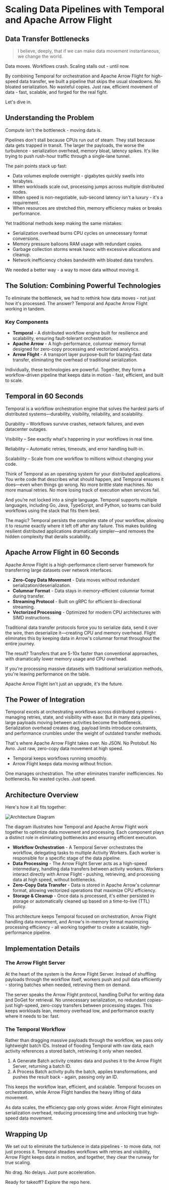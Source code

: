 # Scaling Data Pipelines with Temporal and Apache Arrow Flight

## Data Transfer Bottlenecks

> I believe, deeply, that if we can make data movement instantaneous, we change the world.

Data moves. Workflows crash. Scaling stalls out - until now.

By combining Temporal for orchestration and Apache Arrow Flight for high-speed data transfer, we built a pipeline that skips the usual slowdowns. No bloated serialization. No wasteful copies. Just raw, efficient movement of data - fast, scalable, and forged for the real fight.

Let's dive in.

## Understanding the Problem

Compute isn't the bottleneck - moving data is.

Pipelines don't stall because CPUs run out of steam. They stall because data gets trapped in transit. The larger the payloads, the worse the turbulence - serialization overhead, memory bloat, latency spikes. It's like trying to push rush-hour traffic through a single-lane tunnel.

The pain points stack up fast:

- Data volumes explode overnight - gigabytes quickly swells into terabytes.
- When workloads scale out, processing jumps across multiple distributed nodes.
- When speed is non-negotiable, sub-second latency isn't a luxury - it's a requirement.
- When resources are stretched thin, memory efficiency makes or breaks performance.

Yet traditional methods keep making the same mistakes:

- Serialization overhead burns CPU cycles on unnecessary format conversions.
- Memory pressure balloons RAM usage with redundant copies.
- Garbage collection storms wreak havoc with excessive allocations and cleanup.
- Network inefficiency chokes bandwidth with bloated data transfers.

We needed a better way - a way to move data without moving it.

## The Solution: Combining Powerful Technologies

To eliminate the bottleneck, we had to rethink how data moves - not just how it's processed. The answer? Temporal and Apache Arrow Flight working in tandem.

### Key Components

- **Temporal** - A distributed workflow engine built for resilience and scalability, ensuring fault-tolerant orchestration.
- **Apache Arrow** - A high-performance, columnar memory format designed for zero-copy processing and vectorized analytics.
- **Arrow Flight** - A transport layer purpose-built for blazing-fast data transfer, eliminating the overhead of traditional serialization.

Individually, these technologies are powerful. Together, they form a workflow-driven pipeline that keeps data in motion - fast, efficient, and built to scale.

## Temporal in 60 Seconds

Temporal is a workflow orchestration engine that solves the hardest parts of distributed systems—durability, visibility, reliability, and scalability.

Durability – Workflows survive crashes, network failures, and even datacenter outages.

Visibility – See exactly what's happening in your workflows in real time.

Reliability – Automatic retries, timeouts, and error handling built-in.

Scalability – Scale from one workflow to millions without changing your code.

Think of Temporal as an operating system for your distributed applications. You write code that describes what should happen, and Temporal ensures it does—even when things go wrong. No more brittle state machines. No more manual retries. No more losing track of execution when services fail.

And you’re not locked into a single language. Temporal supports multiple languages, including Go, Java, TypeScript, and Python, so teams can build workflows using the stack that fits them best.

The magic? Temporal persists the complete state of your workflow, allowing it to resume exactly where it left off after any failure. This makes building resilient distributed applications dramatically simpler—and removes the hidden complexity that derails scalability.

## Apache Arrow Flight in 60 Seconds

Apache Arrow Flight is a high-performance client-server framework for transferring large datasets over network interfaces.

- **Zero-Copy Data Movement** - Data moves without redundant serialization/deserialization.
- **Columnar Format** - Data stays in memory-efficient columnar format during transfer.
- **Streaming Protocol** - Built on gRPC for efficient bi-directional streaming.
- **Vectorized Processing** - Optimized for modern CPU architectures with SIMD instructions.

Traditional data transfer protocols force you to serialize data, send it over the wire, then deserialize it—creating CPU and memory overhead. Flight eliminates this by keeping data in Arrow's columnar format throughout the entire journey.

The result? Transfers that are 5-10x faster than conventional approaches, with dramatically lower memory usage and CPU overhead.

If you're processing massive datasets with traditional serialization methods, you're leaving performance on the table.

Apache Arrow Flight isn't just an upgrade, it's the future.

## The Power of Integration

Temporal excels at orchestrating workflows across distributed systems - managing retries, state, and visibility with ease. But in many data pipelines, large payloads moving between activities become the bottleneck. Serialization overhead creates drag, payload limits introduce constraints, and performance crumbles under the weight of outdated transfer methods.

That's where Apache Arrow Flight takes over. No JSON. No Protobuf. No Avro. Just raw, zero-copy data movement at high speed.

- Temporal keeps workflows running smoothly.
- Arrow Flight keeps data moving without friction.

One manages orchestration. The other eliminates transfer inefficiencies. No bottlenecks. No wasted cycles. Just speed.

## Architecture Overview

Here's how it all fits together:

![Architecture Diagram](temporal.png)

The diagram illustrates how Temporal and Apache Arrow Flight work together to optimize data movement and processing. Each component plays a distinct role in eliminating bottlenecks and ensuring efficient execution.

- **Workflow Orchestration** - A Temporal Server orchestrates the workflow, delegating tasks to multiple Activity Workers. Each worker is responsible for a specific stage of the data pipeline.
- **Data Processing** - The Arrow Flight Server acts as a high-speed intermediary, handling data transfers between activity workers. Workers interact directly with Arrow Flight - pushing, retrieving, and processing data at high speed, without bottlenecks.
- **Zero-Copy Data Transfer** - Data is stored in Apache Arrow's columnar format, allowing vectorized operations that maximize CPU efficiency.
- **Storage & Cleanup** - Once data is processed, it's either persisted in storage or automatically cleaned up based on a time-to-live (TTL) policy.

This architecture keeps Temporal focused on orchestration, Arrow Flight handling data movement, and Arrow's in-memory format maximizing processing efficiency - all working together to create a scalable, high-performance pipeline.

## Implementation Details

### The Arrow Flight Server

At the heart of the system is the Arrow Flight Server. Instead of shuffling payloads through the workflow itself, workers push and pull data efficiently - storing batches when needed, retrieving them on demand.

The server speaks the Arrow Flight protocol, handling DoPut for writing data and DoGet for retrieval. No unnecessary serialization, no redundant copies-just high-speed, zero-copy transfers between processing stages. This keeps workloads lean, memory overhead low, and performance exactly where it needs to be: fast.

### The Temporal Workflow

Rather than dragging massive payloads through the workflow, we pass only lightweight batch IDs. Instead of flooding Temporal with raw data, each activity references a stored batch, retrieving it only when needed.

1. A Generate Batch activity creates data and pushes it to the Arrow Flight Server, returning a batch ID.
2. A Process Batch activity pulls the batch, applies transformations, and pushes the result back - again, passing only an ID.

This keeps the workflow lean, efficient, and scalable. Temporal focuses on orchestration, while Arrow Flight handles the heavy lifting of data movement.

As data scales, the efficiency gap only grows wider. Arrow Flight eliminates serialization overhead, reducing processing time and unlocking true high-speed data movement.

## Wrapping Up

We set out to eliminate the turbulence in data pipelines - to move data, not just process it. Temporal steadies workflows with retries and visibility, Arrow Flight keeps data in motion, and together, they clear the runway for true scaling.

No drag. No delays. Just pure acceleration.

Ready for takeoff? Explore the repo here.
